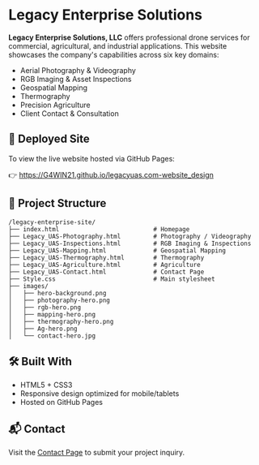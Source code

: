 # Legacy Enterprise Solutions

**Legacy Enterprise Solutions, LLC** offers professional drone services for commercial, agricultural, and industrial applications. This website showcases the company's capabilities across six key domains:

- Aerial Photography & Videography
- RGB Imaging & Asset Inspections
- Geospatial Mapping
- Thermography
- Precision Agriculture
- Client Contact & Consultation

## 🚀 Deployed Site

To view the live website hosted via GitHub Pages:

👉 https://G4WIN21.github.io/legacyuas.com-website_design

## 📁 Project Structure

```
/legacy-enterprise-site/
├── index.html                          # Homepage
├── Legacy_UAS-Photography.html         # Photography / Videography
├── Legacy_UAS-Inspections.html         # RGB Imaging & Inspections
├── Legacy_UAS-Mapping.html             # Geospatial Mapping
├── Legacy_UAS-Thermography.html        # Thermography
├── Legacy_UAS-Agriculture.html         # Agriculture
├── Legacy_UAS-Contact.html             # Contact Page
├── Style.css                           # Main stylesheet
├── images/
│   ├── hero-background.png
│   ├── photography-hero.png
│   ├── rgb-hero.png
│   ├── mapping-hero.png
│   ├── thermography-hero.png
│   ├── Ag-hero.png
│   └── contact-hero.jpg
```

## 🛠️ Built With

- HTML5 + CSS3
- Responsive design optimized for mobile/tablets
- Hosted on GitHub Pages

## 📬 Contact

Visit the [Contact Page](Legacy_UAS-Contact.html) to submit your project inquiry.
